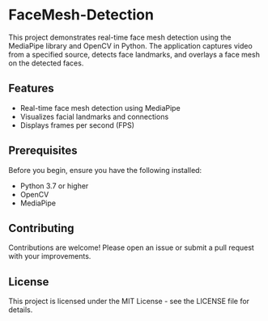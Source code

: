 # FaceMesh-Detection
This project demonstrates real-time face mesh detection using the MediaPipe library and OpenCV in Python. The application captures video from a specified source, detects face landmarks, and overlays a face mesh on the detected faces.

## Features

- Real-time face mesh detection using MediaPipe
- Visualizes facial landmarks and connections
- Displays frames per second (FPS)

## Prerequisites

Before you begin, ensure you have the following installed:

- Python 3.7 or higher
- OpenCV
- MediaPipe

## Contributing
Contributions are welcome! Please open an issue or submit a pull request with your improvements.

## License
This project is licensed under the MIT License - see the LICENSE file for details.
